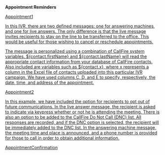 <strong>Appointment Reminders</strong>


<a href="https://github.com/CallFire/callfire-ivr-samples/blob/develop/Appointment%20Reminders/Appointment1.xml">Appointment1</br>

In this IVR, there are two defined messages: one for answering machines, and one for live answers. The only difference is that the live message invites recipients to stay on the line to be transferred to the office. This would be useful for those wishing to cancel or reschedule appointments.

The message is personalized using a combination of CallFire system variables. ${contact.firstName} and ${contact.lastName} will read the appropriate contact information from your database of CallFire contacts. Also included are variables such as ${contact.x}, where x represents a column in the Excel file of contacts uploaded into this particular IVR campaign. We have used columns C, D, and E to specify, respectively, the date, time, and address of the appointment.

<a href="https://github.com/CallFire/callfire-ivr-samples/blob/develop/Appointment%20Reminders/Appointment2.xml">Appointment2</br>

In this example, we have included the option for recipients to opt out of future communications. In the live answer message, the recipient is asked to indicate via keypress whether or not he is attending the meeting. There is also an option to be added to the CallFire Do Not Call (DNC) list. All responses are recorded, and if the DNC option is selected, the recipient will be immediately added to the DNC list. In the answering machine message, the meeting time and place is announced, and a phone number is provided for those to call in order to obtain additional information.

AppointmentConfirmation
